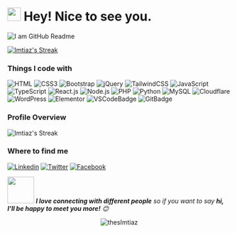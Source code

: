 <h1><img src="https://emojis.slackmojis.com/emojis/images/1531849430/4246/blob-sunglasses.gif?1531849430" width="30"/> Hey! Nice to see you.</h1>

![I am GitHub Readme](https://i.pinimg.com/originals/50/70/f9/5070f9e7af565d1d16a3edfd7f53cd1e.png)

[![Imtiaz's Streak](https://visitcount.itsvg.in/api?id=thesImtiaz&icon=0&color=6)](https://visitcount.itsvg.in)

### Things I code with
![HTML](https://img.shields.io/badge/HTML5-E34F26?style=flat-square&logo=html5&logoColor=white)
![CSS3](https://img.shields.io/badge/CSS3-1572B6?style=flat-square&logo=css3&logoColor=white)
![Bootstrap](https://img.shields.io/badge/Bootstrap-563D7C?style=flat-square&logo=bootstrap&logoColor=white)
![jQuery](https://img.shields.io/badge/jQuery-0769AD?style=flat-square&logo=jquery&logoColor=white)
![TailwindCSS](https://img.shields.io/badge/Tailwind_CSS-38B2AC?style=flat-square&logo=tailwind-css&logoColor=white)
![JavaScript](https://img.shields.io/badge/JavaScript-F7DF1E?style=flat-square&logo=javascript&logoColor=black)
![TypeScript](https://img.shields.io/badge/TypeScript-007ACC?style=flat-square&logo=typescript&logoColor=white)
![React.js](https://img.shields.io/badge/React.js-0081CB?style=flat-square&logo=react&logoColor=61DAFB)
![Node.js](https://img.shields.io/badge/Node.js-43853D?style=flat-square&logo=node.js&logoColor=white)
![PHP](https://img.shields.io/badge/PHP-777BB4?style=flat-square&logo=php&logoColor=white)
![Python](https://img.shields.io/badge/Python-3776AB?style=flat-square&logo=python&logoColor=white)
![MySQL](https://img.shields.io/badge/MySQL-005C84?style=flat-square&logo=mysql&logoColor=white)
![Cloudflare](https://img.shields.io/badge/Cloudflare-F38020?style=flat-square&logo=Cloudflare&logoColor=white)
![WordPress](https://img.shields.io/badge/Wordpress-21759B?style=flat-square&logo=wordpress&logoColor=white)
![Elementor](https://img.shields.io/badge/Elementor-9146FF?style=flat-square&logo=elementor&logoColor=white)
![VSCodeBadge](https://img.shields.io/badge/Visual_Studio-5C2D91?style=flat-square&logo=visual%20studio&logoColor=white)
![GitBadge](https://img.shields.io/badge/Git-F05032?style=flat-square&logo=git&logoColor=white)

### Profile Overview
![Imtiaz's Streak](https://github-readme-streak-stats.herokuapp.com/?user=thesImtiaz&theme=radical&hide_border=true)

### Where to find me
[![Linkedin](https://img.shields.io/badge/LinkedIn-0077B5?style=flat-square&logo=linkedin&logoColor=white)](https://www.linkedin.com/in/thesimtiaz/) 
[![Twitter](https://img.shields.io/badge/Twitter-1DA1F2?style=flat-square&logo=twitter&logoColor=white)](https://twitter.com/thesimtiaz)
[![Facebook](https://img.shields.io/badge/Facebook-1877F2?style=flat-square&logo=facebook&logoColor=white)](https://www.facebook.com/thesImtiaz)

<img src="https://media.giphy.com/media/LnQjpWaON8nhr21vNW/giphy.gif" width="60"> <em><b>I love connecting with different people</b> so if you want to say <b>hi, I'll be happy to meet you more!</b> 😊</em>

<div align="center">
<img src="https://quotes-github-readme.vercel.app/api?type=horizontal&theme=radical" alt="thesImtiaz"/>
</div>
